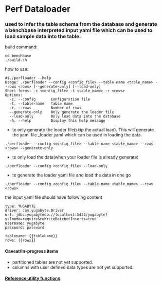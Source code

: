 # Perf Dataloader

### used to infer the table schema from the database and generate a benchbase interpreted input yaml file which can be used to load sample data into the table.


build command:
```
cd benchbase
./build.sh
```

how to use:
```
#$./perfloader --help
Usage: ./perfloader --config <config_file> --table-name <table_name> --rows <rows> [--generate-only] [--load-only]
Short forms: -c <config_file> -t <table_name> -r <rows>
Options:
  -c, --config       Configuration file
  -t, --table-name   Table name
  -r, --rows         Number of rows
  --generate-only    Only generate the loader file
  --load-only        Only load data into the database
  -h, --help         Display this help message

```
- to only generate the loader file(skip the actual load). This will generate the yaml file <table-name>_loader.yaml which can be used in loading the data.
```
./perfloader --config <config_file> --table-name <table_name> --rows <rows> --generate-only
```

- to only load the data(when your loader file is already generate)
```
./perfloader --config <config_file> --load-only
```

- to generate the loader yaml file and load the data in one go
```
./perfloader --config <config_file> --table-name <table_name> --rows <rows>
```

the input yaml file should have following content
```
type: YUGABYTE
driver: com.yugabyte.Driver
url: jdbc:yugabytedb://localhost:5433/yugabyte?sslmode=require&reWriteBatchedInserts=true
username: yugabyte
password: password

tablename: {{tableName}}
rows: {{rows}}

```

#### Caveat/In-progress items
- partitioned tables are not yet supported.
- columns with user defined data types are not yet supported.

#### [Reference utility functions](https://github.com/yugabyte/benchbase/blob/main/src/main/java/com/oltpbenchmark/benchmarks/featurebench/Readme.md#utility-functions-)